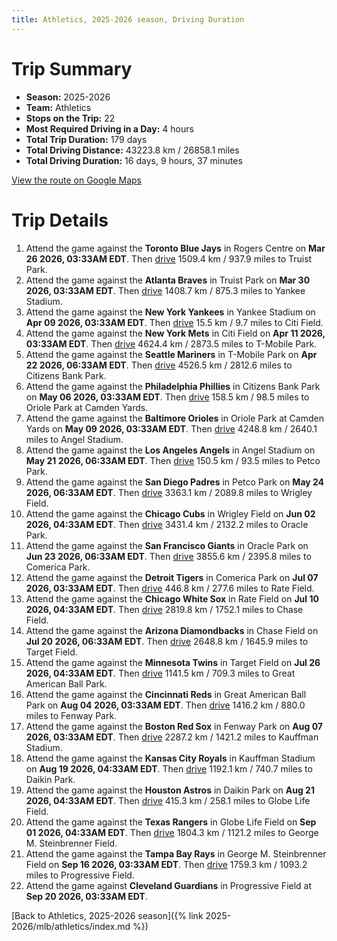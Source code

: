 ```yaml
---
title: Athletics, 2025-2026 season, Driving Duration
---
```


# Trip Summary
- **Season:** 2025-2026
- **Team:** Athletics
- **Stops on the Trip:** 22
- **Most Required Driving in a Day:** 4 hours
- **Total Trip Duration:** 179 days
- **Total Driving Distance:** 43223.8 km / 26858.1 miles
- **Total Driving Duration:** 16 days, 9 hours, 37 minutes

[View the route on Google Maps](https://www.google.com/maps/dir/Rogers+Centre+Toronto/Truist+Park+Atlanta/Yankee+Stadium+Bronx/Citi+Field+Flushing/T-Mobile+Park+Seattle/Citizens+Bank+Park+Philadelphia/Oriole+Park+at+Camden+Yards+Baltimore/Angel+Stadium+Anaheim/Petco+Park+San+Diego/Wrigley+Field+Chicago/Oracle+Park+San+Francisco/Comerica+Park+Detroit/Rate+Field+Chicago/Chase+Field+Phoenix/Target+Field+Minneapolis/Great+American+Ball+Park+Cincinnati/Fenway+Park+Boston/Kauffman+Stadium+Kansas+City/Daikin+Park+Houston/Globe+Life+Field+Arlington/George+M.+Steinbrenner+Field+Tampa/Progressive+Field+Cleveland)

# Trip Details
1. Attend the game against the **Toronto Blue Jays** in Rogers Centre on **Mar 26 2026, 03:33AM EDT**. Then [drive](https://www.google.com/maps/dir/Rogers+Centre+Toronto/Truist+Park+Atlanta) 1509.4 km / 937.9 miles to Truist Park.
2. Attend the game against the **Atlanta Braves** in Truist Park on **Mar 30 2026, 03:33AM EDT**. Then [drive](https://www.google.com/maps/dir/Truist+Park+Atlanta/Yankee+Stadium+Bronx) 1408.7 km / 875.3 miles to Yankee Stadium.
3. Attend the game against the **New York Yankees** in Yankee Stadium on **Apr 09 2026, 03:33AM EDT**. Then [drive](https://www.google.com/maps/dir/Yankee+Stadium+Bronx/Citi+Field+Flushing) 15.5 km / 9.7 miles to Citi Field.
4. Attend the game against the **New York Mets** in Citi Field on **Apr 11 2026, 03:33AM EDT**. Then [drive](https://www.google.com/maps/dir/Citi+Field+Flushing/T-Mobile+Park+Seattle) 4624.4 km / 2873.5 miles to T-Mobile Park.
5. Attend the game against the **Seattle Mariners** in T-Mobile Park on **Apr 22 2026, 06:33AM EDT**. Then [drive](https://www.google.com/maps/dir/T-Mobile+Park+Seattle/Citizens+Bank+Park+Philadelphia) 4526.5 km / 2812.6 miles to Citizens Bank Park.
6. Attend the game against the **Philadelphia Phillies** in Citizens Bank Park on **May 06 2026, 03:33AM EDT**. Then [drive](https://www.google.com/maps/dir/Citizens+Bank+Park+Philadelphia/Oriole+Park+at+Camden+Yards+Baltimore) 158.5 km / 98.5 miles to Oriole Park at Camden Yards.
7. Attend the game against the **Baltimore Orioles** in Oriole Park at Camden Yards on **May 09 2026, 03:33AM EDT**. Then [drive](https://www.google.com/maps/dir/Oriole+Park+at+Camden+Yards+Baltimore/Angel+Stadium+Anaheim) 4248.8 km / 2640.1 miles to Angel Stadium.
8. Attend the game against the **Los Angeles Angels** in Angel Stadium on **May 21 2026, 06:33AM EDT**. Then [drive](https://www.google.com/maps/dir/Angel+Stadium+Anaheim/Petco+Park+San+Diego) 150.5 km / 93.5 miles to Petco Park.
9. Attend the game against the **San Diego Padres** in Petco Park on **May 24 2026, 06:33AM EDT**. Then [drive](https://www.google.com/maps/dir/Petco+Park+San+Diego/Wrigley+Field+Chicago) 3363.1 km / 2089.8 miles to Wrigley Field.
10. Attend the game against the **Chicago Cubs** in Wrigley Field on **Jun 02 2026, 04:33AM EDT**. Then [drive](https://www.google.com/maps/dir/Wrigley+Field+Chicago/Oracle+Park+San+Francisco) 3431.4 km / 2132.2 miles to Oracle Park.
11. Attend the game against the **San Francisco Giants** in Oracle Park on **Jun 23 2026, 06:33AM EDT**. Then [drive](https://www.google.com/maps/dir/Oracle+Park+San+Francisco/Comerica+Park+Detroit) 3855.6 km / 2395.8 miles to Comerica Park.
12. Attend the game against the **Detroit Tigers** in Comerica Park on **Jul 07 2026, 03:33AM EDT**. Then [drive](https://www.google.com/maps/dir/Comerica+Park+Detroit/Rate+Field+Chicago) 446.8 km / 277.6 miles to Rate Field.
13. Attend the game against the **Chicago White Sox** in Rate Field on **Jul 10 2026, 04:33AM EDT**. Then [drive](https://www.google.com/maps/dir/Rate+Field+Chicago/Chase+Field+Phoenix) 2819.8 km / 1752.1 miles to Chase Field.
14. Attend the game against the **Arizona Diamondbacks** in Chase Field on **Jul 20 2026, 06:33AM EDT**. Then [drive](https://www.google.com/maps/dir/Chase+Field+Phoenix/Target+Field+Minneapolis) 2648.8 km / 1645.9 miles to Target Field.
15. Attend the game against the **Minnesota Twins** in Target Field on **Jul 26 2026, 04:33AM EDT**. Then [drive](https://www.google.com/maps/dir/Target+Field+Minneapolis/Great+American+Ball+Park+Cincinnati) 1141.5 km / 709.3 miles to Great American Ball Park.
16. Attend the game against the **Cincinnati Reds** in Great American Ball Park on **Aug 04 2026, 03:33AM EDT**. Then [drive](https://www.google.com/maps/dir/Great+American+Ball+Park+Cincinnati/Fenway+Park+Boston) 1416.2 km / 880.0 miles to Fenway Park.
17. Attend the game against the **Boston Red Sox** in Fenway Park on **Aug 07 2026, 03:33AM EDT**. Then [drive](https://www.google.com/maps/dir/Fenway+Park+Boston/Kauffman+Stadium+Kansas+City) 2287.2 km / 1421.2 miles to Kauffman Stadium.
18. Attend the game against the **Kansas City Royals** in Kauffman Stadium on **Aug 19 2026, 04:33AM EDT**. Then [drive](https://www.google.com/maps/dir/Kauffman+Stadium+Kansas+City/Daikin+Park+Houston) 1192.1 km / 740.7 miles to Daikin Park.
19. Attend the game against the **Houston Astros** in Daikin Park on **Aug 21 2026, 04:33AM EDT**. Then [drive](https://www.google.com/maps/dir/Daikin+Park+Houston/Globe+Life+Field+Arlington) 415.3 km / 258.1 miles to Globe Life Field.
20. Attend the game against the **Texas Rangers** in Globe Life Field on **Sep 01 2026, 04:33AM EDT**. Then [drive](https://www.google.com/maps/dir/Globe+Life+Field+Arlington/George+M.+Steinbrenner+Field+Tampa) 1804.3 km / 1121.2 miles to George M. Steinbrenner Field.
21. Attend the game against the **Tampa Bay Rays** in George M. Steinbrenner Field on **Sep 16 2026, 03:33AM EDT**. Then [drive](https://www.google.com/maps/dir/George+M.+Steinbrenner+Field+Tampa/Progressive+Field+Cleveland) 1759.3 km / 1093.2 miles to Progressive Field.
22. Attend the game against **Cleveland Guardians** in Progressive Field at **Sep 20 2026, 03:33AM EDT**.

[Back to Athletics, 2025-2026 season]({% link 2025-2026/mlb/athletics/index.md %})
